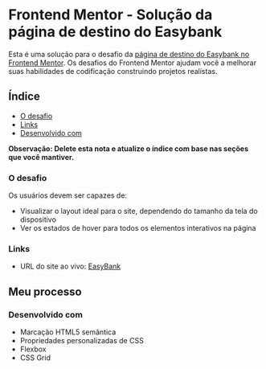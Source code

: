# Frontend Mentor - Solução da página de destino do Easybank

Esta é uma solução para o desafio da [página de destino do Easybank no Frontend Mentor](https://www.frontendmentor.io/challenges/easybank-landing-page-WaUhkoDN). Os desafios do Frontend Mentor ajudam você a melhorar suas habilidades de codificação construindo projetos realistas.

## Índice

  - [O desafio](#o-desafio)
  - [Links](#links)
  - [Desenvolvido com](#desenvolvido-com)

**Observação: Delete esta nota e atualize o índice com base nas seções que você mantiver.**

### O desafio

Os usuários devem ser capazes de:

- Visualizar o layout ideal para o site, dependendo do tamanho da tela do dispositivo
- Ver os estados de hover para todos os elementos interativos na página

### Links

- URL do site ao vivo: [EasyBank](https://frontendmentor-easybank-blond.vercel.app/)

## Meu processo

### Desenvolvido com

- Marcação HTML5 semântica
- Propriedades personalizadas de CSS
- Flexbox
- CSS Grid
